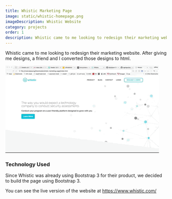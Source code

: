 ```yaml
---
title: Whistic Marketing Page
image: static/whistic-homepage.png
imageDescription: Whistic Website
category: projects
order: 1
description: Whistic came to me looking to redesign their marketing website.  After giving me designs, a friend and I converted those designs to html.
---
```


Whistic came to me looking to redesign their marketing website.  After giving me designs, a friend and I converted those designs to html.

![Scrolling through whistic's home page](/static/images/giphy-whistic-marketing-scrolling.gif)

### Technology Used
Since Whistic was already using Bootstrap 3 for their product, we decided to build the page using Bootstrap 3.

You can see the live version of the website at <https://www.whistic.com/>